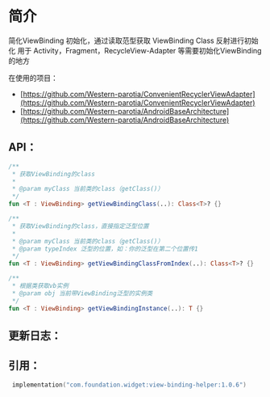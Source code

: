 # 简介

简化ViewBinding 初始化，通过读取范型获取 ViewBinding Class 反射进行初始化
用于 Activity，Fragment，RecycleView-Adapter 等需要初始化ViewBinding的地方

在使用的项目：

* [https://github.com/Western-parotia/ConvenientRecyclerViewAdapter](https://github.com/Western-parotia/ConvenientRecyclerViewAdapter)
* [https://github.com/Western-parotia/AndroidBaseArchitecture](https://github.com/Western-parotia/AndroidBaseArchitecture)

## API：

```kotlin
/**
 * 获取ViewBinding的class
 *
 * @param myClass 当前类的class（getClass()）
 */
fun <T : ViewBinding> getViewBindingClass(..): Class<T>? {}

/**
 * 获取ViewBinding的class，直接指定泛型位置
 *
 * @param myClass 当前类的class（getClass()）
 * @param typeIndex 泛型的位置，如：你的泛型在第二个位置传1
 */
fun <T : ViewBinding> getViewBindingClassFromIndex(..): Class<T>? {}

/**
 * 根据类获取vb实例
 * @param obj 当前带ViewBinding泛型的实例类
 */
fun <T : ViewBinding> getViewBindingInstance(..): T {}
```

## 更新日志：

## 引用：

```kotlin
 implementation("com.foundation.widget:view-binding-helper:1.0.6")
```